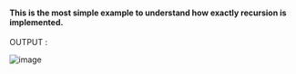 ####   This is the most simple example to understand how exactly recursion is implemented.

OUTPUT : 

![image](https://user-images.githubusercontent.com/97858274/232071264-3fe6e267-3c9b-40ef-9602-3934ef3ec5e7.png)
